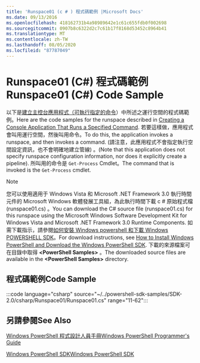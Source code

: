 ```yaml
---
title: 'Runspace01 (c # ) 程式碼範例 |Microsoft Docs'
ms.date: 09/13/2016
ms.openlocfilehash: 418162731b4a98989642e1c61c655fdb0f002698
ms.sourcegitcommit: 0907b8c6322d2c7c61b17f8168d53452c8964b41
ms.translationtype: MT
ms.contentlocale: zh-TW
ms.lasthandoff: 08/05/2020
ms.locfileid: "87787049"
---
```

# <a name="runspace01-c-code-sample"></a><span data-ttu-id="c8f02-102">Runspace01 (C#) 程式碼範例</span><span class="sxs-lookup"><span data-stu-id="c8f02-102">Runspace01 (C#) Code Sample</span></span>

<span data-ttu-id="c8f02-103">以下是[建立主控台應用程式（可執行指定的命令](/dotnet/csharp/programming-guide/inside-a-program/hello-world-your-first-program)）中所述之運行空間的程式碼範例。</span><span class="sxs-lookup"><span data-stu-id="c8f02-103">Here are the code samples for the runspace described in [Creating a Console Application That Runs a Specified Command](/dotnet/csharp/programming-guide/inside-a-program/hello-world-your-first-program).</span></span>
<span data-ttu-id="c8f02-104">若要這樣做，應用程式會叫用運行空間，然後叫用命令。</span><span class="sxs-lookup"><span data-stu-id="c8f02-104">To do this, the application invokes a runspace, and then invokes a command.</span></span> <span data-ttu-id="c8f02-105"> (請注意，此應用程式不會指定執行空間設定資訊，也不會明確地建立管線) 。</span><span class="sxs-lookup"><span data-stu-id="c8f02-105">(Note that this application does not specify runspace configuration information, nor does it explicitly create a pipeline).</span></span> <span data-ttu-id="c8f02-106">所叫用的命令是 `Get-Process` Cmdlet。</span><span class="sxs-lookup"><span data-stu-id="c8f02-106">The command that is invoked is the `Get-Process` cmdlet.</span></span>

> [!NOTE]
> <span data-ttu-id="c8f02-107">您可以使用適用于 Windows Vista 和 Microsoft .NET Framework 3.0 執行時間元件的 Microsoft Windows 軟體發展工具組，為此執行時間下載 c # 原始程式檔 (runspace01.cs) 。</span><span class="sxs-lookup"><span data-stu-id="c8f02-107">You can download the C# source file (runspace01.cs) for this runspace using the Microsoft Windows Software Development Kit for Windows Vista and Microsoft .NET Framework 3.0 Runtime Components.</span></span>
> <span data-ttu-id="c8f02-108">如需下載指示，請參閱[如何安裝 Windows powershell 和下載 Windows POWERSHELL SDK](/powershell/scripting/developer/installing-the-windows-powershell-sdk)。</span><span class="sxs-lookup"><span data-stu-id="c8f02-108">For download instructions, see [How to Install Windows PowerShell and Download the Windows PowerShell SDK](/powershell/scripting/developer/installing-the-windows-powershell-sdk).</span></span>
> <span data-ttu-id="c8f02-109">下載的來源檔案可在目錄中取得 **\<PowerShell Samples>** 。</span><span class="sxs-lookup"><span data-stu-id="c8f02-109">The downloaded source files are available in the **\<PowerShell Samples>** directory.</span></span>

## <a name="code-sample"></a><span data-ttu-id="c8f02-110">程式碼範例</span><span class="sxs-lookup"><span data-stu-id="c8f02-110">Code Sample</span></span>

:::code language="csharp" source="~/../powershell-sdk-samples/SDK-2.0/csharp/Runspace01/Runspace01.cs" range="11-62":::

## <a name="see-also"></a><span data-ttu-id="c8f02-111">另請參閱</span><span class="sxs-lookup"><span data-stu-id="c8f02-111">See Also</span></span>

[<span data-ttu-id="c8f02-112">Windows PowerShell 程式設計人員手冊</span><span class="sxs-lookup"><span data-stu-id="c8f02-112">Windows PowerShell Programmer's Guide</span></span>](./windows-powershell-programmer-s-guide.md)

[<span data-ttu-id="c8f02-113">Windows PowerShell SDK</span><span class="sxs-lookup"><span data-stu-id="c8f02-113">Windows PowerShell SDK</span></span>](../windows-powershell-reference.md)
